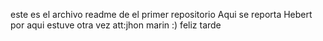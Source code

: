 este es el archivo readme de el primer repositorio
Aqui se reporta Hebert
por aqui estuve otra vez 
att:jhon marin :)
feliz tarde
